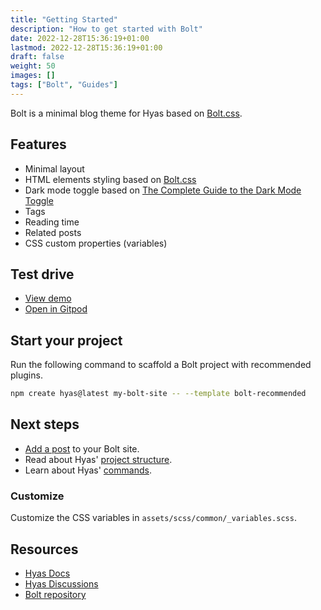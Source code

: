 ```yaml
---
title: "Getting Started"
description: "How to get started with Bolt"
date: 2022-12-28T15:36:19+01:00
lastmod: 2022-12-28T15:36:19+01:00
draft: false
weight: 50
images: []
tags: ["Bolt", "Guides"]
---
```


Bolt is a minimal blog theme for Hyas based on [Bolt.css](https://boltcss.com/).

## Features

- Minimal layout
- HTML elements styling based on [Bolt.css](https://boltcss.com/)
- Dark mode toggle based on [The Complete Guide to the Dark Mode Toggle](https://ryanfeigenbaum.com/dark-mode/)
- Tags
- Reading time
- Related posts
- CSS custom properties (variables)

## Test drive

- [View demo](https://hyas-bolt.netlify.app/)
- [Open in Gitpod](https://gitpod.io/#https://github.com/gethyas/examples-bolt)

## Start your project

Run the following command to scaffold a Bolt project with recommended plugins.

```bash
npm create hyas@latest my-bolt-site -- --template bolt-recommended
```

## Next steps

- [Add a post](https://gethyas.com/docs/basics/pages/) to your Bolt site.
- Read about Hyas' [project structure](https://gethyas.com/docs/basics/project-structure/).
- Learn about Hyas' [commands](https://gethyas.com/docs/reference/commands/).

### Customize

Customize the CSS variables in `assets/scss/common/_variables.scss`.

## Resources

- [Hyas Docs](https://gethyas.com/docs/start-here/getting-started/)
- [Hyas Discussions](https://github.com/h-enk/hyas/discussions)
- [Bolt repository](https://github.com/gethyas/themes-bolt)
